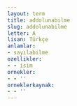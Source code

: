 ```yaml
---
layout: term
title: addolunabilme
slug: addolunabilme
letter: A
lisan: Türkçe
anlamlar:
- sayılabilme
ozellikler:
- - isim
ornekler:
- - ''
orneklerkaynak:
- - ''
---
```

